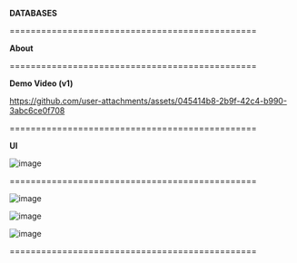 **DATABASES**

===============================================

**About**

===============================================

**Demo Video (v1)**

https://github.com/user-attachments/assets/045414b8-2b9f-42c4-b990-3abc6ce0f708

===============================================

**UI**

![image](https://github.com/user-attachments/assets/6d2d65ed-4ab2-4e06-9d2c-3cced24a5d7c)

===============================================

![image](https://github.com/user-attachments/assets/0f245502-2493-4ec2-99fc-654e17233b99)

![image](https://github.com/user-attachments/assets/bb6952f8-28c6-4947-88fa-9e4d361bc0cf)

![image](https://github.com/user-attachments/assets/4d5217c5-0cfb-4f48-a59e-9dea386672fb)

===============================================
